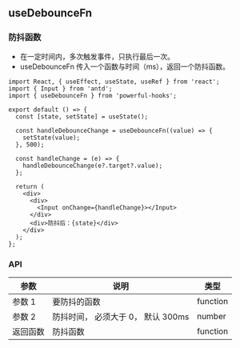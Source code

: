 ## useDebounceFn

### 防抖函数

- 在一定时间内，多次触发事件，只执行最后一次。
- useDebounceFn 传入一个函数与时间（ms），返回一个防抖函数。

```tsx
import React, { useEffect, useState, useRef } from 'react';
import { Input } from 'antd';
import { useDebounceFn } from 'powerful-hooks';

export default () => {
  const [state, setState] = useState();

  const handleDebounceChange = useDebounceFn((value) => {
    setState(value);
  }, 500);

  const handleChange = (e) => {
    handleDebounceChange(e?.target?.value);
  };

  return (
    <div>
      <div>
        <Input onChange={handleChange}></Input>
      </div>
      <div>防抖后：{state}</div>
    </div>
  );
};
```

### API

| 参数     | 说明                               | 类型     |
| -------- | ---------------------------------- | -------- |
| 参数 1   | 要防抖的函数                       | function |
| 参数 2   | 防抖时间， 必须大于 0， 默认 300ms | number   |
| 返回函数 | 防抖函数                           | function |
